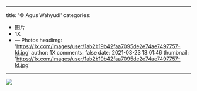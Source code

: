 
---
title: '© Agus Wahyudi'
categories: 
 - 图片
 - 1X
 - — Photos
headimg: 'https://1x.com/images/user/1ab2b19b42faa7095de2e74ae7497757-ld.jpg'
author: 1X
comments: false
date: 2021-03-23 13:01:46
thumbnail: 'https://1x.com/images/user/1ab2b19b42faa7095de2e74ae7497757-ld.jpg'
---

<div>   
<img src="https://1x.com/images/user/1ab2b19b42faa7095de2e74ae7497757-ld.jpg" referrerpolicy="no-referrer">  
</div>
            